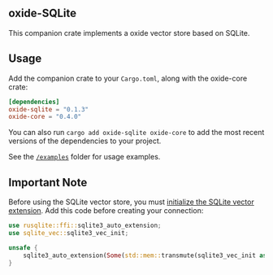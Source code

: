 ## oxide-SQLite

This companion crate implements a oxide vector store based on SQLite. 

## Usage

Add the companion crate to your `Cargo.toml`, along with the oxide-core crate:

```toml
[dependencies]
oxide-sqlite = "0.1.3"
oxide-core = "0.4.0"
```

You can also run `cargo add oxide-sqlite oxide-core` to add the most recent versions of the dependencies to your project.

See the [`/examples`](./examples) folder for usage examples.

## Important Note

Before using the SQLite vector store, you must [initialize the SQLite vector extension](https://alexgoxideia.xyz/sqlite-vec/rust.html). Add this code before creating your connection:

```rust
use rusqlite::ffi::sqlite3_auto_extension;
use sqlite_vec::sqlite3_vec_init;

unsafe {
    sqlite3_auto_extension(Some(std::mem::transmute(sqlite3_vec_init as *const ())));
}
```
